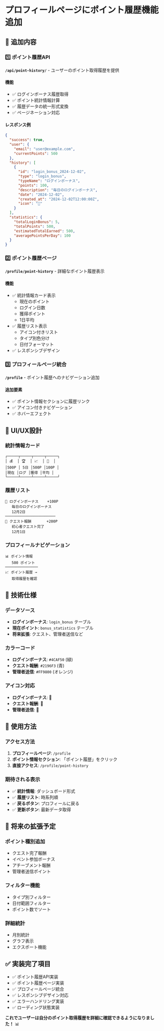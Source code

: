 # プロフィールページにポイント履歴機能追加

## 🎯 追加内容

### **1️⃣ ポイント履歴API**
**`/api/point-history/`** - ユーザーのポイント取得履歴を提供

#### **機能**
- ✅ ログインボーナス履歴取得
- ✅ ポイント統計情報計算
- ✅ 履歴データの統一形式変換
- ✅ ページネーション対応

#### **レスポンス例**
```json
{
  "success": true,
  "user": {
    "email": "user@example.com",
    "currentPoints": 500
  },
  "history": [
    {
      "id": "login_bonus_2024-12-02",
      "type": "login_bonus",
      "typeName": "ログインボーナス",
      "points": 100,
      "description": "毎日のログインボーナス",
      "date": "2024-12-02",
      "created_at": "2024-12-02T12:00:00Z",
      "icon": "🎁"
    }
  ],
  "statistics": {
    "totalLoginBonus": 5,
    "totalPoints": 500,
    "estimatedTotalEarned": 500,
    "averagePointsPerDay": 100
  }
}
```

### **2️⃣ ポイント履歴ページ**
**`/profile/point-history`** - 詳細なポイント履歴表示

#### **機能**
- ✅ 統計情報カード表示
  - 現在のポイント
  - ログイン日数
  - 獲得ポイント
  - 1日平均
- ✅ 履歴リスト表示
  - アイコン付きリスト
  - タイプ別色分け
  - 日付フォーマット
- ✅ レスポンシブデザイン

### **3️⃣ プロフィールページ統合**
**`/profile`** - ポイント履歴へのナビゲーション追加

#### **追加要素**
- ✅ ポイント情報セクションに履歴リンク
- ✅ アイコン付きナビゲーション
- ✅ ホバーエフェクト

## 🎨 UI/UX設計

### **統計情報カード**
```
┌─────┬─────┬─────┬─────┐
│ 💰  │ 🏆  │ 📈  │ 📅  │
│500P │ 5日 │500P │100P │
│現在 │ログ │獲得 │平均 │
└─────┴─────┴─────┴─────┘
```

### **履歴リスト**
```
🎁 ログインボーナス    +100P
   毎日のログインボーナス
   12月2日
───────────────────────
🎯 クエスト報酬       +200P
   初心者クエスト完了
   12月1日
```

### **プロフィールナビゲーション**
```
📊 ポイント情報
   500 ポイント
───────────────
📈 ポイント履歴 →
   取得履歴を確認
```

## 🔧 技術仕様

### **データソース**
- **ログインボーナス**: `login_bonus` テーブル
- **現在ポイント**: `bonus_statistics` テーブル
- **将来拡張**: クエスト、管理者送信など

### **カラーコード**
- **ログインボーナス**: `#4CAF50` (緑)
- **クエスト報酬**: `#2196F3` (青)
- **管理者送信**: `#FF9800` (オレンジ)

### **アイコン対応**
- **ログインボーナス**: 🎁
- **クエスト報酬**: 🎯
- **管理者送信**: 👑

## 🚀 使用方法

### **アクセス方法**
1. **プロフィールページ**: `/profile`
2. **ポイント情報セクション**: 「ポイント履歴」をクリック
3. **直接アクセス**: `/profile/point-history`

### **期待される表示**
- ✅ **統計情報**: ダッシュボード形式
- ✅ **履歴リスト**: 時系列順
- ✅ **戻るボタン**: プロフィールに戻る
- ✅ **更新ボタン**: 最新データ取得

## 🔮 将来の拡張予定

### **ポイント種別追加**
- クエスト完了報酬
- イベント参加ボーナス
- アチーブメント報酬
- 管理者送信ポイント

### **フィルター機能**
- タイプ別フィルター
- 日付範囲フィルター
- ポイント数でソート

### **詳細統計**
- 月別統計
- グラフ表示
- エクスポート機能

## ✅ 実装完了項目

- ✅ ポイント履歴API実装
- ✅ ポイント履歴ページ実装
- ✅ プロフィールページ統合
- ✅ レスポンシブデザイン対応
- ✅ エラーハンドリング実装
- ✅ ローディング状態実装

**これでユーザーは自分のポイント取得履歴を詳細に確認できるようになりました！** 📊